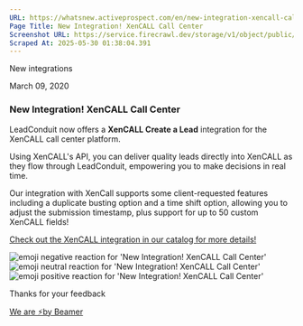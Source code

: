 ```yaml
---
URL: https://whatsnew.activeprospect.com/en/new-integration-xencall-call-center
Page Title: New Integration! XenCALL Call Center
Screenshot URL: https://service.firecrawl.dev/storage/v1/object/public/media/screenshot-36204b7f-ef8e-44f5-8408-6dce3544b176.png
Scraped At: 2025-05-30 01:38:04.391
---
```


New
integrations

March 09, 2020

### New Integration! XenCALL Call Center

LeadConduit now offers a **XenCALL Create a Lead** integration for the XenCALL call center platform.

Using XenCALL's API, you can deliver quality leads directly into XenCALL as they flow through LeadConduit, empowering you to make decisions in real time.

Our integration with XenCall supports some client-requested features including a duplicate busting option and a time shift option, allowing you to adjust the submission timestamp, plus support for up to 50 custom XenCALL fields!

[Check out the XenCALL integration in our catalog for more details!](https://activeprospect.com/integrations/xencall/)

![emoji negative reaction for 'New Integration! XenCALL Call Center'](https://app.getbeamer.com/images/emojiNeg.svg)![emoji neutral reaction for 'New Integration! XenCALL Call Center'](https://app.getbeamer.com/images/emojiNeut.svg)![emoji positive reaction for 'New Integration! XenCALL Call Center'](https://app.getbeamer.com/images/emojiPos.svg)

Thanks for your feedback

[We are ⚡by Beamer](https://www.getbeamer.com/?ref=watermark_MErKJCnu12412_public&company=ActiveProspect&watermarkRef=powered&utm_term=MErKJCnu12412&utm_content=ActiveProspect&utm_source=standalone&utm_medium=footer&utm_campaign=powered)
